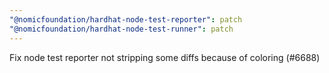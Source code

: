 ```yaml
---
"@nomicfoundation/hardhat-node-test-reporter": patch
"@nomicfoundation/hardhat-node-test-runner": patch
---
```


Fix node test reporter not stripping some diffs because of coloring (#6688)
